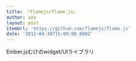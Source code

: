 ```yaml
---
title: 『flamejs/flame.js』
author: azu
layout: post
itemUrl: 'https://github.com/flamejs/flame.js'
date: '2012-04-30T15:00:00.000Z'
---
```

Ember.jsむけのwidget/UIライブラリ
